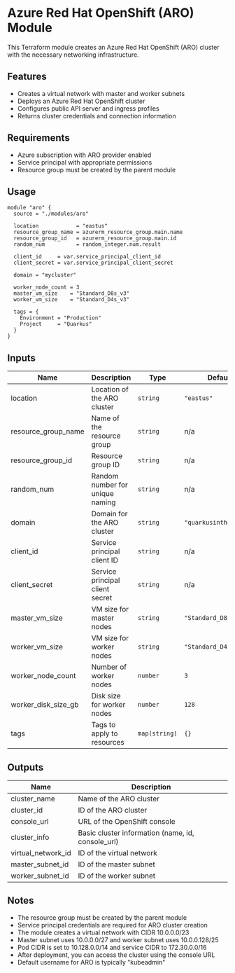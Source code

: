 # Azure Red Hat OpenShift (ARO) Module

This Terraform module creates an Azure Red Hat OpenShift (ARO) cluster with the necessary networking infrastructure.

## Features

- Creates a virtual network with master and worker subnets
- Deploys an Azure Red Hat OpenShift cluster
- Configures public API server and ingress profiles
- Returns cluster credentials and connection information

## Requirements

- Azure subscription with ARO provider enabled
- Service principal with appropriate permissions
- Resource group must be created by the parent module

## Usage

```hcl
module "aro" {
  source = "./modules/aro"

  location            = "eastus"
  resource_group_name = azurerm_resource_group.main.name
  resource_group_id   = azurerm_resource_group.main.id
  random_num          = random_integer.num.result

  client_id     = var.service_principal_client_id
  client_secret = var.service_principal_client_secret

  domain = "mycluster"

  worker_node_count = 3
  master_vm_size    = "Standard_D8s_v3"
  worker_vm_size    = "Standard_D4s_v3"

  tags = {
    Environment = "Production"
    Project     = "Quarkus"
  }
}
```

## Inputs

| Name                | Description                     | Type          | Default                | Required |
| ------------------- | ------------------------------- | ------------- | ---------------------- | :------: |
| location            | Location of the ARO cluster     | `string`      | `"eastus"`             |    no    |
| resource_group_name | Name of the resource group      | `string`      | n/a                    |   yes    |
| resource_group_id   | Resource group ID               | `string`      | n/a                    |   yes    |
| random_num          | Random number for unique naming | `string`      | n/a                    |   yes    |
| domain              | Domain for the ARO cluster      | `string`      | `"quarkusintheclouds"` |    no    |
| client_id           | Service principal client ID     | `string`      | n/a                    |   yes    |
| client_secret       | Service principal client secret | `string`      | n/a                    |   yes    |
| master_vm_size      | VM size for master nodes        | `string`      | `"Standard_D8s_v3"`    |    no    |
| worker_vm_size      | VM size for worker nodes        | `string`      | `"Standard_D4s_v3"`    |    no    |
| worker_node_count   | Number of worker nodes          | `number`      | `3`                    |    no    |
| worker_disk_size_gb | Disk size for worker nodes      | `number`      | `128`                  |    no    |
| tags                | Tags to apply to resources      | `map(string)` | `{}`                   |    no    |

## Outputs

| Name               | Description                                       |
| ------------------ | ------------------------------------------------- |
| cluster_name       | Name of the ARO cluster                           |
| cluster_id         | ID of the ARO cluster                             |
| console_url        | URL of the OpenShift console                      |
| cluster_info       | Basic cluster information (name, id, console_url) |
| virtual_network_id | ID of the virtual network                         |
| master_subnet_id   | ID of the master subnet                           |
| worker_subnet_id   | ID of the worker subnet                           |

## Notes

- The resource group must be created by the parent module
- Service principal credentials are required for ARO cluster creation
- The module creates a virtual network with CIDR 10.0.0.0/23
- Master subnet uses 10.0.0.0/27 and worker subnet uses 10.0.0.128/25
- Pod CIDR is set to 10.128.0.0/14 and service CIDR to 172.30.0.0/16
- After deployment, you can access the cluster using the console URL
- Default username for ARO is typically "kubeadmin"
